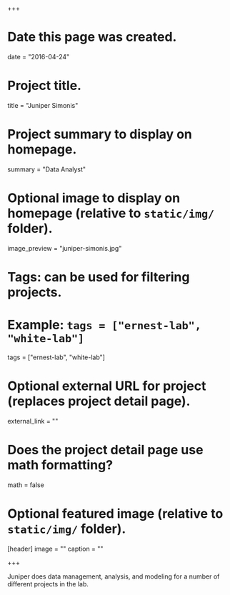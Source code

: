 +++
# Date this page was created.
date = "2016-04-24"

# Project title.
title = "Juniper Simonis"

# Project summary to display on homepage.
summary = "Data Analyst"

# Optional image to display on homepage (relative to `static/img/` folder).
image_preview = "juniper-simonis.jpg"

# Tags: can be used for filtering projects.
# Example: `tags = ["ernest-lab", "white-lab"]`
tags = ["ernest-lab", "white-lab"]

# Optional external URL for project (replaces project detail page).
external_link = ""

# Does the project detail page use math formatting?
math = false

# Optional featured image (relative to `static/img/` folder).
[header]
image = ""
caption = ""

+++

Juniper does data management, analysis, and modeling for a number of different projects in the lab.